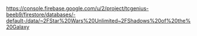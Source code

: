 https://console.firebase.google.com/u/2/project/tcgenius-beeb9/firestore/databases/-default-/data/~2FStar%20Wars%20Unlimited~2FShadows%20of%20the%20Galaxy
